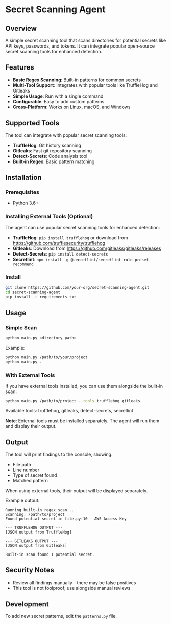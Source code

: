 # Secret Scanning Agent

## Overview

A simple secret scanning tool that scans directories for potential secrets like API keys, passwords, and tokens. It can integrate popular open-source secret scanning tools for enhanced detection.

## Features

- **Basic Regex Scanning**: Built-in patterns for common secrets
- **Multi-Tool Support**: Integrates with popular tools like TruffleHog and Gitleaks
- **Simple Usage**: Run with a single command
- **Configurable**: Easy to add custom patterns
- **Cross-Platform**: Works on Linux, macOS, and Windows

## Supported Tools

The tool can integrate with popular secret scanning tools:

- **TruffleHog**: Git history scanning
- **Gitleaks**: Fast git repository scanning
- **Detect-Secrets**: Code analysis tool
- **Built-in Regex**: Basic pattern matching

## Installation

### Prerequisites

- Python 3.6+

### Installing External Tools (Optional)

The agent can use popular secret scanning tools for enhanced detection:

- **TruffleHog**: `pip install trufflehog` or download from https://github.com/trufflesecurity/trufflehog
- **Gitleaks**: Download from https://github.com/gitleaks/gitleaks/releases
- **Detect-Secrets**: `pip install detect-secrets`
- **Secretlint**: `npm install -g @secretlint/secretlint-rule-preset-recommend`

### Install

```bash
git clone https://github.com/your-org/secret-scanning-agent.git
cd secret-scanning-agent
pip install -r requirements.txt
```

## Usage

### Simple Scan

```bash
python main.py <directory_path>
```

Example:
```bash
python main.py /path/to/your/project
python main.py .
```

### With External Tools

If you have external tools installed, you can use them alongside the built-in scan:

```bash
python main.py /path/to/project --tools trufflehog gitleaks
```

Available tools: trufflehog, gitleaks, detect-secrets, secretlint

**Note**: External tools must be installed separately. The agent will run them and display their output.

## Output

The tool will print findings to the console, showing:
- File path
- Line number
- Type of secret found
- Matched pattern

When using external tools, their output will be displayed separately.

Example output:
```
Running built-in regex scan...
Scanning: /path/to/project
Found potential secret in file.py:10 - AWS Access Key

--- TRUFFLEHOG OUTPUT ---
[JSON output from TruffleHog]

--- GITLEAKS OUTPUT ---
[JSON output from Gitleaks]

Built-in scan found 1 potential secret.
```

## Security Notes

- Review all findings manually - there may be false positives
- This tool is not foolproof; use alongside manual reviews

## Development

To add new secret patterns, edit the `patterns.py` file.
